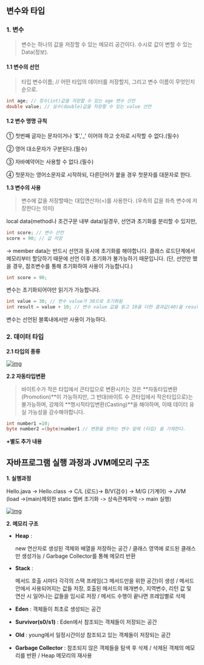 ## 변수와 타입

### 1. 변수

> 변수는 하나의 값을 저장할 수 있는 메모리 공간이다. 수시로 값이 변할 수 있는 Data(정보).

####  

#### 1.1 변수의 선언

> 타입 변수이름; // 어떤 타입의 데이터를 저장할지, 그리고 변수 이름이 무엇인지 순으로.

```java
int age; // 정수(int)값을 저장할 수 있는 age 변수 선언
double value; // 실수(double)값을 저장할 수 있는 value 선언
```



#### 1.2 변수 명명 규칙

① 첫번째 글자는 문자이거나 '$','_' 이어야 하고 숫자로 시작할 수 없다.(필수)

② 영어 대소문자가 구분된다.(필수)

③ 자바예약어는 사용할 수 없다.(필수)

④ 첫문자는 영어소문자로 시작하되, 다른단어가 붙을 경우 첫문자를 대문자로 한다.



**1.3 변수의 사용**

> 변수에 값을 저장할때는 대입연산자(=)를 사용한다. (우측의 값을 좌측 변수에 저장한다는 의미)

local data(method나 조건구문 내부 data)일경우, 선언과 초기화를 분리할 수 있지만,

```java
int score; // 변수 선언
score = 90; // 값 저장
```

-> member data는 반드시 선언과 동시에 초기화를 해야합니다. 클래스 로드단계에서 메모리부터 할당하기 때문에 선언 이후 초기화가 불가능하기 때문입니다. (단, 선언만 했을 경우, 참조변수를 통해 초기화하여 사용이 가능합니다.)

```java
int score = 90;
```



변수는 초기화되어야만 읽기가 가능합니다.

```java
int value = 30; // 변수 value가 30으로 초기화됨
int result = value + 10; // 변수 value 값을 읽고 10을 더한 결과값(40)을 result에 저장
```

변수는 선언된 블록내에서만 사용이 가능하다.





### 2. 데이터 타입

**2.1 타입의 종류**

[![img](https://1.bp.blogspot.com/-mrehNFhemhI/YBJ_DyfD8VI/AAAAAAAAACg/pZEjHPBgn5UywQcM2Oz6f2sHqF6tCaTSgCLcBGAsYHQ/w630-h468/java%2B%25EA%25B7%25B8%25EB%25A6%25BC%2B6.JPG)](https://www.blogger.com/blog/post/edit/1859362300815284179/1255798088636450004?hl=ko#)



**2.2 자동타입변환**

> 바이트수가 작은 타입에서 큰타입으로 변환시키는 것은 **자동타입변환(Promotion)**이 가능하지만, 그 반대(바이트 수 큰타입에서 작은타입으로)는 불가능하며, 강제의 **명시적타입변환(Casting)**을 해야하며, 이때 데이터 유실 가능성을 감수해야합니다.

```java
int number1 =10;
byte number2 =(byte)number1 // 변환을 원하는 변수 앞에 (타입) 을 기재한다.
```



**+별도 추가 내용**

## 자바프로그램 실행 과정과 JVM메모리 구조

**1. 실행과정**

Hello.java -> Hello.class -> C/L (로드)-> B/V(검수) -> M/G (기계어) -> JVM (load ->(main)제외한 static 멤버 초기화 -> 상속관계파악 -> main 실행)



[![img](https://1.bp.blogspot.com/-AQfrn2f62jU/YBFe1DFkkVI/AAAAAAAAACI/ZA6OJkHQWT4PYNDLbr8pAWchCoxlqP63gCLcBGAsYHQ/w660-h437/java%2B%25EA%25B7%25B8%25EB%25A6%25BC%2B5.JPG)](https://www.blogger.com/blog/post/edit/1859362300815284179/1255798088636450004?hl=ko#)

**2. 메모리 구조**

- **Heap** : 

  new 연산자로 생성된 객체와 배열을 저장하는 공간 / 클래스 영역에 로드된 클래스만 생성가능 / Garbage Collector를 통해 메모리 반환

- **Stack** :

  메서드 호출 시마다 각각의 스택 프레임(그 메서드만을 위한 공간)이 생성 / 메서드 안에서 사용되어지는 값들 저장, 호출된 메서드의 매개변수, 지역변수, 리턴 값 및 연산 시 일어나는 값들을 임시로 저장 / 메서드 수행이 끝나면 프레임별로 삭제

- **Eden** : 객체들이 최초로 생성되는 공간

- **Survivor(s0/s1)** : Eden에서 참조되는 객체들이 저장되는 공간

- **Old** : young에서 일정시간이상 참조되고 있는 객체들이 저장되는 공간

- **Garbage Collector** : 참조되지 않은 객체들을 탐색 후 삭제 / 삭제된 객체의 메모리를 반환 / Heap 메모리의 재사용
